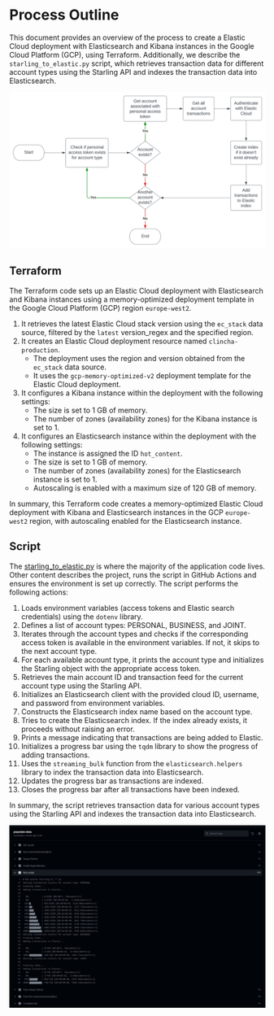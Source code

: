 # Process Outline

 This document provides an overview of the process to create a Elastic Cloud deployment with Elasticsearch and Kibana instances in the Google Cloud Platform (GCP), using Terraform. Additionally, we describe the `starling_to_elastic.py` script, which retrieves transaction data for different account types using the Starling API and indexes the transaction data into Elasticsearch.

![ElasticStar.svg](/images/ElasticStar.svg)

## Terraform

The Terraform code sets up an Elastic Cloud deployment with Elasticsearch and Kibana instances using a memory-optimized deployment template in the Google Cloud Platform (GCP) region `europe-west2`.

1. It retrieves the latest Elastic Cloud stack version using the `ec_stack` data source, filtered by the `latest` version_regex and the specified region.
2. It creates an Elastic Cloud deployment resource named `clincha-production`.
   - The deployment uses the region and version obtained from the `ec_stack` data source.
   - It uses the `gcp-memory-optimized-v2` deployment template for the Elastic Cloud deployment.
3. It configures a Kibana instance within the deployment with the following settings:
   - The size is set to 1 GB of memory.
   - The number of zones (availability zones) for the Kibana instance is set to 1.
4. It configures an Elasticsearch instance within the deployment with the following settings:
   - The instance is assigned the ID `hot_content`.
   - The size is set to 1 GB of memory.
   - The number of zones (availability zones) for the Elasticsearch instance is set to 1.
   - Autoscaling is enabled with a maximum size of 120 GB of memory.

In summary, this Terraform code creates a memory-optimized Elastic Cloud deployment with Kibana and Elasticsearch instances in the GCP `europe-west2` region, with autoscaling enabled for the Elasticsearch instance.

## Script

The [starling_to_elastic.py](/starling_to_elastic.py) is where the majority of the application code lives. Other content describes the project, runs the script in GitHub Actions and ensures the environment is set up correctly. The script performs the following actions:

1. Loads environment variables (access tokens and Elastic search credentials) using the `dotenv` library.
2. Defines a list of account types: PERSONAL, BUSINESS, and JOINT.
3. Iterates through the account types and checks if the corresponding access token is available in the environment variables. If not, it skips to the next account type.
4. For each available account type, it prints the account type and initializes the Starling object with the appropriate access token.
5. Retrieves the main account ID and transaction feed for the current account type using the Starling API.
6. Initializes an Elasticsearch client with the provided cloud ID, username, and password from environment variables.
7. Constructs the Elasticsearch index name based on the account type.
8. Tries to create the Elasticsearch index. If the index already exists, it proceeds without raising an error.
9. Prints a message indicating that transactions are being added to Elastic.
10. Initializes a progress bar using the `tqdm` library to show the progress of adding transactions.
11. Uses the `streaming_bulk` function from the `elasticsearch.helpers` library to index the transaction data into Elasticsearch.
12. Updates the progress bar as transactions are indexed.
13. Closes the progress bar after all transactions have been indexed.

In summary, the script retrieves transaction data for various account types using the Starling API and indexes the transaction data into Elasticsearch.

![script-output.png](/images/script-output.png)